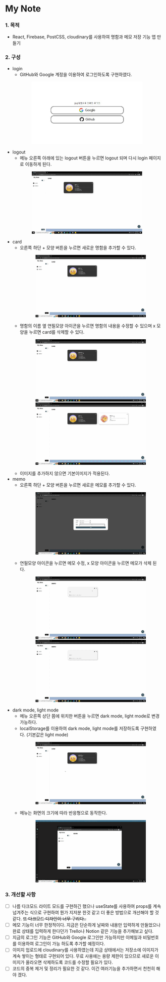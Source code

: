 # My Note

### 1. 목적

- React, Firebase, PostCSS, cloudinary를 사용하여 명함과 메모 저장 기능 앱 만들기

### 2. 구성

- login
  - GitHub와 Google 계정을 이용하여 로그인하도록 구현하였다.
  <p align="center">
  <img src="./public/images/로그인페이지.jpg" height="200" />
  </p>
- logout
  - 메뉴 오른쪽 아래에 있는 logout 버튼을 누르면 logout 되며 다시 login 페이지로 이동하게 된다.
  <p align="center">
  <img src="./public/images/로그아웃.gif" height="200" />
  </p>
- card
  - 오른쪽 하단 + 모양 버튼을 누르면 새로운 명함을 추가할 수 있다.
    <p align="center">
    <img src="./public/images/명함추가.gif" height="200" />
    </p>
  - 명함의 이름 옆 연필모양 아이콘을 누르면 명함의 내용을 수정할 수 있으며 x 모양을 누르면 card를 삭제할 수 있다.
    <p align="center">
    <img src="./public/images/명함수정.gif" height="200" />
    <img src="./public/images/명함삭제.gif" height="200" />
    </p>
  - 이미지를 추가하지 않으면 기본이미지가 적용된다.
- memo
  - 오른쪽 하단 + 모양 버튼을 누르면 새로운 메모를 추가할 수 있다.
    <p align="center">
    <img src="./public/images/메모추가.gif" height="200" />
    </p>
  - 연필모양 아이콘을 누르면 메모 수정, x 모양 아이콘을 누르면 메모가 삭제 된다.
    <p align="center">
    <img src="./public/images/메모수정.gif" height="200" />
    <img src="./public/images/메모삭제.gif" height="200" />
    </p>
- dark mode, light mode
  - 메뉴 오른쪽 상단 쯤에 위치한 버튼을 누르면 dark mode, light mode로 변경 가능하다.
  - localStorage를 이용하여 dark mode, light mode를 저장하도록 구현하였다. (기본값은 light mode)
    <p align="center">
    <img src="./public/images/모드.gif" height="200" />
    </p>
  - 메뉴는 화면의 크기에 따라 반응형으로 동작한다.
    <p align="center">
    <img src="./public/images/반응형.gif" height="200" />
    </p>

### 3. 개선할 사항

- [ ] 나름 다크모드 라이트 모드를 구현하긴 했으나 useState를 사용하여 props를 계속 넘겨주는 식으로 구현하여 뭔가 지저분 한것 같고 더 좋은 방법으로 개선해야 할 것 같다. ~~또 다크모드 디자인이 너무 구리다..~~
- [ ] 메모 기능이 너무 한정적이다. 지금은 단순하게 날짜와 내용만 입력하게 만들었으나 완료 상태를 입력하게 한다던가 Trello나 Notion 같은 기능을 추가해보고 싶다.
- [ ] 지금의 로그인 기능은 GitHub와 Google 로그인만 가능하지만 이메일과 비밀번호를 이용하여 로그인이 가능 하도록 추가할 예정이다.
- [ ] 이미지 업로드에 cloudinary를 사용하였는데 지금 상태에서는 저장소에 이미지가 계속 쌓이는 형태로 구현되어 있다. 무료 사용에는 용량 제한이 있으므로 새로운 이미지가 올라오면 삭제하도록 코드를 수정할 필요가 있다.
- [ ] 코드의 중복 제거 및 정리가 필요한 것 같다. 이건 여러기능을 추가하면서 천천히 해야 겠다.
